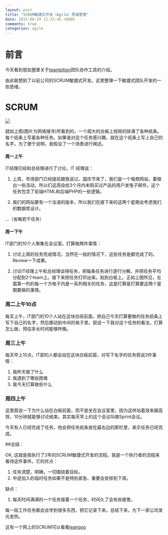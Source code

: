 ```yaml
---
layout: post
title: "SCRUM敏捷式开发（Agile）思维整理"
date: 2015-08-29 12:33:45 +0800
comments: true
categories: agile
---
```

# 前言

今天看到朋友圈里关于[teambition](www.teambition.com)团队协作工具的介绍。

由此联想到了以前公司的SCRUM敏捷式开发。这里整理一下敏捷式团队开发的一些思绪。

# SCRUM

![](http://images.cnblogs.com/cnblogs_com/taven/201010/2010-10-17_202832.png)

就如上图(图片为网络搜寻)所看到的，一个超大的白板上规矩的排满了各种纸条。每个纸条上写着各种任务。如果谁对这个任务感兴趣，就在这个纸条上写上自己的名字。为了便于说明，我假设了一个场景进行阐述。

#### 周一上午
IT经理已经和总经理进行了讨论。IT 经理说： 

1. 上周，市场部门已经提前跟我说过，国庆节来了，我们是一个电商网站，要做出一些活动，所以们这周会给3个月内未购买过产品的用户发电子邮件。这个任务包含了前端HTML和后端PHP的一些逻辑。

2. 我们的网站要有一个法语的版本，所以我们在接下来的这两个星期会考虑我们的数据库设计。

...（省略若干任务）



#### 周一下午

IT部门的10个人聚集在会议室。打算做两件事情：

1. 讨论上周的任务完成情况，当然在一般的情况下，这些任务是都完成了的。Review一下成果。

2. 讨论IT经理上午和总经理谈得任务，把每条任务进行逐行分解。并把任务平均分配到2个team上。接下来把任务打印出来。贴到白板上。正如上图所见，左面第一列的每一个方格子内是一系列相关的任务，这是打算是打算要这两个星期要做的事情。

### 周二上午10点 
每天上午，IT部门的10个人站在这块白班前面，把自己今天打算要做的任务纸条上写下自己的名字，然后挪动到中间的格子里。叙说一下我对这个任务的看法，打算怎么做，预估多长时间能够昨晚。

### 周三上午

每天早上10点，IT部的人都会站在这块白板前面，对写下名字的任务叙说3件事情：

1. 我昨天做了什么
2. 我遇到了哪些困难
3. 我今天打算做些什么

### 周四上午

这里叙说一下为什么站在白板前面，而不是坐在会议室里，因为这样站着效率跟高效，10分钟就能够讨论结束。其实每天早上的这个会议叫做Sprint会议。

今天有人已经完成了任务，他会把任务纸条放在最右边的那栏里，表示任务已经完成。



##总结：

OK, 这就是我执行了2年的SCRUM敏捷式开发的流程。我是一个执行者的流程来看待这件事件。它的优点：

1. 任务清楚，明确，一切围绕着目标。
2. 中途加入的临时任务如果不是特别紧急、重要会安排到下周。

缺点：
1. 每天时间满满的一个任务接着一个任务，时间久了会有些疲惫。


每一段工作任务都会会学到很多东西，把它记录下来，总结下来，为下一家公司发光发热。

这有一个网上的SCRUM可以看看[leangoo](http://home.leangoo.com/)
